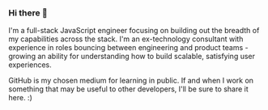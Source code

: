 ### Hi there 👋
I'm a full-stack JavaScript engineer focusing on building out the breadth of my capabilities across the stack. I'm an ex-technology consultant with experience in roles bouncing between engineering and product teams - growing an ability for understanding how to build scalable, satisfying user experiences.

GitHub is my chosen medium for learning in public. If and when I work on something that may be useful to other developers, I'll be sure to share it here. :)

<!--
**cjo2/cjo2** is a ✨ _special_ ✨ repository because its `README.md` (this file) appears on your GitHub profile.

Here are some ideas to get you started:

- 🔭 I’m currently working on ...
- 🌱 I’m currently learning ...
- 👯 I’m looking to collaborate on ...
- 🤔 I’m looking for help with ...
- 💬 Ask me about ...
- 📫 How to reach me: ...
- 😄 Pronouns: ...
- ⚡ Fun fact: ...
-->
